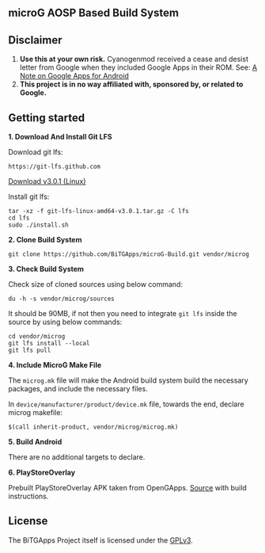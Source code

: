 ## microG AOSP Based Build System

## Disclaimer
1. **Use this at your own risk.** Cyanogenmod received a cease and desist letter from Google when they included Google Apps in their ROM. See: [A Note on Google Apps for Android](http://android-developers.blogspot.com/2009/09/note-on-google-apps-for-android.html)
2. **This project is in no way affiliated with, sponsored by, or related to Google.**

## Getting started
**1. Download And Install Git LFS**

Download git lfs:

```
https://git-lfs.github.com
```

[Download v3.0.1 (Linux)](https://github.com/git-lfs/git-lfs/releases/download/v3.0.1/git-lfs-linux-amd64-v3.0.1.tar.gz)

Install git lfs:

```
tar -xz -f git-lfs-linux-amd64-v3.0.1.tar.gz -C lfs
cd lfs
sudo ./install.sh
```

**2. Clone Build System**

```
git clone https://github.com/BiTGApps/microG-Build.git vendor/microg
```

**3. Check Build System**

Check size of cloned sources using below command:

```
du -h -s vendor/microg/sources
```

It should be 90MB, if not then you need to integrate `git lfs` inside the source by using below commands:

```
cd vendor/microg
git lfs install --local
git lfs pull
```

**4. Include MicroG Make File**

The `microg.mk` file will make the Android build system build the necessary packages, and include the necessary files.

In `device/manufacturer/product/device.mk` file, towards the end, declare microg makefile:
```
$(call inherit-product, vendor/microg/microg.mk)
```

**5. Build Android**

There are no additional targets to declare.

**6. PlayStoreOverlay**

Prebuilt PlayStoreOverlay APK taken from OpenGApps. [Source](https://gitlab.opengapps.org/opengapps/all/-/commit/36c9eb21f93d2649cc5dcc29d308fb244859f533) with build instructions.

## License

The BiTGApps Project itself is licensed under the [GPLv3](https://www.gnu.org/licenses/gpl-3.0.txt).
